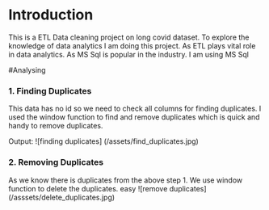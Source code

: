 # Introduction
This is a ETL Data cleaning project on long covid dataset. To explore the knowledge of data analytics I am doing this project. As ETL plays vital role in data analytics. As MS Sql is popular in the industry. I am using MS Sql

#Analysing
### 1. Finding Duplicates
This data has no id so we need to check all columns for finding duplicates. I used the window function to find and remove duplicates which is quick and handy to remove duplicates.

Output:
![finding duplicates] (/assets/find_duplicates.jpg)

### 2. Removing Duplicates
As we know there is duplicates from the above step 1. We use window function to delete the duplicates. easy
![remove duplicates] (/asssets/delete_duplicates.jpg)